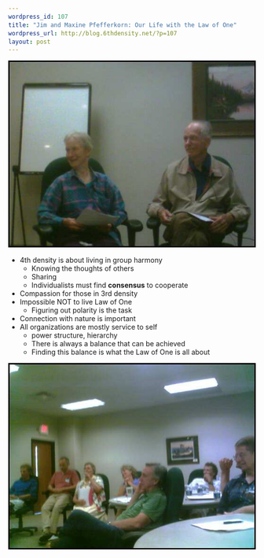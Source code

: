 ```yaml
--- 
wordpress_id: 107
title: "Jim and Maxine Pfefferkorn: Our Life with the Law of One"
wordpress_url: http://blog.6thdensity.net/?p=107
layout: post
---
```

<p><div align=center><img src="pics/conference_7.jpg"/></div></p>
<ul>
	<li>4th density is about living in group harmony
      	<ul>
		<li>Knowing the thoughts of others</li>
		<li>Sharing</li>
		<li>Individualists must find <b>consensus</b> to cooperate</li>
	</ul></li>
	<li>Compassion for those in 3rd density</li>
	<li>Impossible NOT to live Law of One
	<ul>	
		<li>Figuring out polarity is the task</li>
	</ul></li>
	<li>Connection with nature is important</li>
	<li>All organizations are mostly service to self
	<ul>
		<li>power structure, hierarchy</li>
		<li>There is always a balance that can be achieved</li>
		<li>Finding this balance is what the Law of One is all about</li>
	</ul></li>
</ul>

<p><div align=center><img src="pics/conference_8.jpg"/></div></p>
